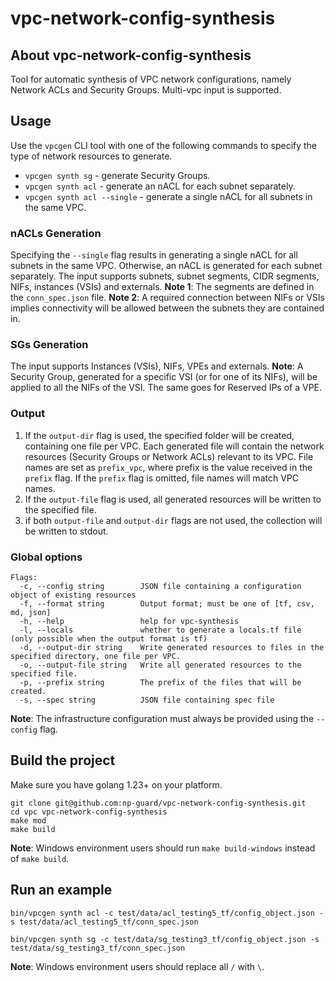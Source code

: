 # vpc-network-config-synthesis

## About vpc-network-config-synthesis
Tool for automatic synthesis of VPC network configurations, namely Network ACLs and Security Groups.
Multi-vpc input is supported.

## Usage
Use the `vpcgen` CLI tool with one of the following commands to specify the type of network resources to generate.
* `vpcgen synth sg` - generate Security Groups.
* `vpcgen synth acl` - generate an nACL for each subnet separately.
* `vpcgen synth acl --single` - generate a single nACL for all subnets in the same VPC.

### nACLs Generation
Specifying the `--single` flag results in generating a single nACL for all subnets in the same VPC. Otherwise, an nACL is generated for each subnet separately.
The input supports subnets, subnet segments, CIDR segments, NIFs, instances (VSIs) and externals.
**Note 1**: The segments are defined in the `conn_spec.json` file.
**Note 2**: A required connection between NIFs or VSIs implies connectivity will be allowed between the subnets they are contained in.

### SGs Generation
The input supports Instances (VSIs), NIFs, VPEs and externals.
**Note**: A Security Group, generated for a specific VSI (or for one of its NIFs), will be applied to all the NIFs of the VSI. The same goes for Reserved IPs of a VPE.

### Output
1. If the `output-dir` flag is used, the specified folder will be created, containing one file per VPC. Each generated file will contain the network resources (Security Groups or Network ACLs) relevant to its VPC. File names are set as `prefix_vpc`, where prefix is ​​the value received in the `prefix` flag. If the `prefix` flag is omitted, file names will match VPC names.
2. If the `output-file` flag is used, all generated resources will be written to the specified file.
3. if both `output-file` and `output-dir` flags are not used, the collection will be written to stdout.

### Global options
```commandline
Flags:
  -c, --config string        JSON file containing a configuration object of existing resources
  -f, --format string        Output format; must be one of [tf, csv, md, json]
  -h, --help                 help for vpc-synthesis
  -l, --locals               whether to generate a locals.tf file (only possible when the output format is tf)
  -d, --output-dir string    Write generated resources to files in the specified directory, one file per VPC.
  -o, --output-file string   Write all generated resources to the specified file.
  -p, --prefix string        The prefix of the files that will be created.
  -s, --spec string          JSON file containing spec file
```
**Note**: The infrastructure configuration must always be provided using the `--config` flag.

## Build the project
Make sure you have golang 1.23+ on your platform.

```commandline
git clone git@github.com:np-guard/vpc-network-config-synthesis.git
cd vpc vpc-network-config-synthesis
make mod
make build
```

**Note**: Windows environment users should run `make build-windows` instead of `make build`.


## Run an example

```commandline
bin/vpcgen synth acl -c test/data/acl_testing5_tf/config_object.json -s test/data/acl_testing5_tf/conn_spec.json

bin/vpcgen synth sg -c test/data/sg_testing3_tf/config_object.json -s test/data/sg_testing3_tf/conn_spec.json
```

**Note**: Windows environment users should replace all `/` with `\`.